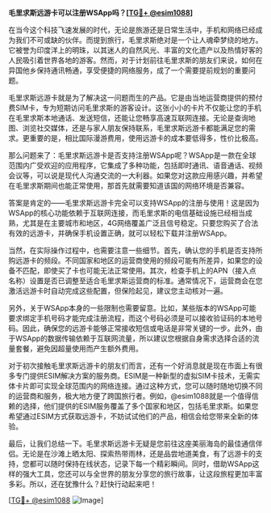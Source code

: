 **毛里求斯远游卡可以注册WSApp吗？[[TG💪+ @esim1088](https://t.me/s/esim1088)]**

在当今这个科技飞速发展的时代，无论是旅游还是日常生活中，手机和网络已经成为我们不可或缺的伙伴。而提到旅行，毛里求斯绝对是一个让人魂牵梦绕的地方。它被誉为印度洋上的明珠，以其迷人的自然风光、丰富的文化遗产以及热情好客的人民吸引着世界各地的游客。然而，对于计划前往毛里求斯的朋友们来说，如何在异国他乡保持通讯畅通，享受便捷的网络服务，成了一个需要提前规划的重要问题。

毛里求斯远游卡就是为了解决这一问题而生的产品。它是由当地运营商提供的预付费SIM卡，专为短期访问毛里求斯的游客设计。这张小小的卡片不仅能让您的手机在毛里求斯本地通话、发送短信，还能让您畅享高速互联网连接。无论是查询地图、浏览社交媒体，还是与家人朋友保持联系，毛里求斯远游卡都能满足您的需求。更重要的是，相比国际漫游费用，使用远游卡的成本要低得多，性价比极高。

那么问题来了：毛里求斯远游卡是否支持注册WSApp呢？WSApp是一款在全球范围内广受欢迎的应用程序，它集成了多种功能，包括即时通讯、语音通话、视频会议等，可以说是现代人沟通交流的一大利器。如果您对这款应用感兴趣，并希望在毛里求斯期间也能正常使用，那首先就需要知道该国的网络环境是否兼容。

答案是肯定的——毛里求斯远游卡完全可以支持WSApp的注册与使用！这是因为WSApp的核心功能依赖于互联网连接，而毛里求斯的电信基础设施已经相当成熟，尤其是在主要城市和地区，4G网络覆盖广泛且信号稳定。只要您购买了合法有效的远游卡，并确保手机设置正确，就可以轻松下载并注册WSApp。

当然，在实际操作过程中，也需要注意一些细节。首先，确认您的手机是否支持所购远游卡的频段。不同国家和地区的运营商使用的频段可能有所差异，如果您的设备不匹配，即使买了卡也可能无法正常使用。其次，检查手机上的APN（接入点名称）设置是否已调整至适合毛里求斯运营商的标准。通常情况下，运营商会在您激活远游卡时自动完成这些配置，但保险起见，建议您主动核对一遍。

另外，关于WSApp本身的一些限制也需要留意。比如，某些版本的WSApp可能要求绑定手机号码才能完成注册流程，而这个号码必须是可以接收验证码的本地号码。因此，确保您的远游卡能够正常接收短信或电话是非常关键的一步。此外，由于WSApp的数据传输依赖于互联网流量，所以建议您根据自身需求选择合适的流量套餐，避免因超量使用而产生额外费用。

对于初次接触毛里求斯远游卡的朋友们而言，还有一个好消息就是现在市面上有很多专门提供ESIM解决方案的服务商。ESIM是一种新型的虚拟SIM卡技术，无需实体卡片即可实现全球范围内的网络连接。通过这种方式，您可以随时随地切换不同的运营商和服务，极大地方便了跨国旅行者。例如，@esim1088就是一个值得信赖的选择，他们提供的ESIM服务覆盖了多个国家和地区，包括毛里求斯。如果您希望通过ESIM方式获取远游卡，不妨试试他们的产品，相信会给您带来全新的体验。

最后，让我们总结一下。毛里求斯远游卡无疑是您前往这座美丽海岛的最佳通信伴侣。无论是在沙滩上晒太阳、探索热带雨林，还是品尝地道美食，有了远游卡的支持，您都可以随时保持在线状态，记录下每一个精彩瞬间。同时，借助WSApp这样的强大工具，您还可以与全世界的朋友分享您的旅行故事，让这段旅程更加丰富多彩。所以，还在犹豫什么？赶快行动起来吧！

[[TG💪+ @esim1088](https://t.me/s/esim1088) ![Image](https://i.postimg.cc/4NQfJmqS/Snipaste-2025-05-13-00-14-12.png)]